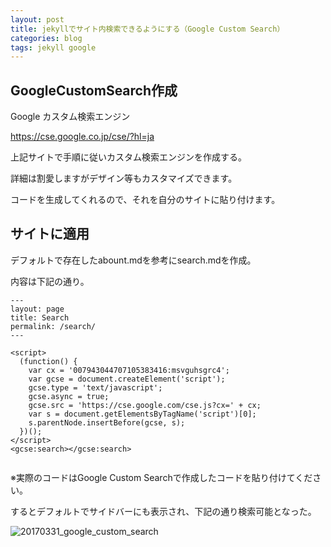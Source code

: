 ```yaml
---
layout: post
title: jekyllでサイト内検索できるようにする（Google Custom Search）
categories: blog
tags: jekyll google
---
```


## GoogleCustomSearch作成

Google カスタム検索エンジン

<https://cse.google.co.jp/cse/?hl=ja>

上記サイトで手順に従いカスタム検索エンジンを作成する。

詳細は割愛しますがデザイン等もカスタマイズできます。

コードを生成してくれるので、それを自分のサイトに貼り付けます。

## サイトに適用

デフォルトで存在したabount.mdを参考にsearch.mdを作成。

内容は下記の通り。


```
---
layout: page
title: Search
permalink: /search/
---

<script>
  (function() {
    var cx = '007943044707105383416:msvguhsgrc4';
    var gcse = document.createElement('script');
    gcse.type = 'text/javascript';
    gcse.async = true;
    gcse.src = 'https://cse.google.com/cse.js?cx=' + cx;
    var s = document.getElementsByTagName('script')[0];
    s.parentNode.insertBefore(gcse, s);
  })();
</script>
<gcse:search></gcse:search>


```

※実際のコードはGoogle Custom Searchで作成したコードを貼り付けてください。

するとデフォルトでサイドバーにも表示され、下記の通り検索可能となった。

![20170331_google_custom_search]({{site.baseurl}}/images/20170331_google_custom_search.png)